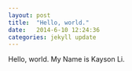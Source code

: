 ```yaml
---
layout: post
title:  "Hello, world."
date:   2014-6-10 12:24:36
categories: jekyll update
---
```


Hello, world. My Name is Kayson Li.
